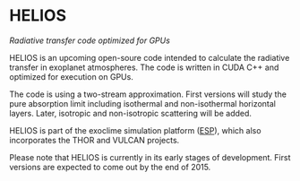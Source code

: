# HELIOS
*Radiative transfer code optimized for GPUs*


HELIOS is an upcoming open-soure code intended to calculate the radiative transfer in exoplanet atmospheres. The code is written in CUDA C++ and optimized for execution on GPUs.

The code is using a two-stream approximation. First versions will study the pure absorption limit including isothermal and non-isothermal horizontal layers. Later, isotropic and non-isotropic scattering will be added.

HELIOS is part of the exoclime simulation platform ([ESP][1]), which also incorporates the THOR and VULCAN projects. 

Please note that HELIOS is currently in its early stages of development. First versions are expected to come out by the end of 2015.

[1]:http://www.exoclime.net

